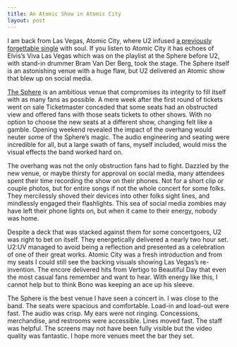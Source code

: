 ```yaml
---
title: An Atomic Show in Atomic City
layout: post
---
```

I am back from Las Vegas, Atomic City, where U2 infused [a previously forgettable single](https://music.apple.com/us/album/atomic-city/1709037819?i=1709037820) with soul. If you listen to Atomic City it has echoes of Elvis’s Viva Las Vegas which was on the playlist at the Sphere before U2, with stand-in drummer Bram Van Der Berg, took the stage. The Sphere itself is an astonishing venue with a huge flaw, but U2 delivered an Atomic show that blew up on social media.

[The Sphere](https://www.thespherevegas.com) is an ambitious venue that compromises its integrity to fill itself with as many fans as possible. A mere week after the first round of tickets went on sale Ticketmaster conceded that some seats had an obstructed view and offered fans with those seats tickets to other shows. With no option to choose the new seats at a different show, changing felt like a gamble. Opening weekend revealed the impact of the overhang would neuter some of the Sphere’s magic. The audio engineering and seating were incredible for all, but a large swath of fans, myself included, would miss the visual effects the band worked hard on.

The overhang was not the only obstruction fans had to fight. Dazzled by the new venue, or maybe thirsty for approval on social media, many attendees spent their time recording the show on their phones. Not for a short clip or couple photos, but for entire songs if not the whole concert for some folks. They mercilessly shoved their devices into other folks sight lines, and mindlessly engaged their flashlights. This sea of social media zombies may have left their phone lights on, but when it came to their energy, nobody was home.

Despite a deck that was stacked against them for some concertgoers, U2 was right to bet on itself. They energetically delivered a nearly two hour set. U2:UV managed to avoid being a reflection and presented as a celebration of one of their great works. Atomic City was a fresh introduction and from my seats I could still see the backing visuals showing Las Vegas’s re-invention. The encore delivered hits from Vertigo to Beautiful Day that even the most casual fans remember and want to hear. With energy like this, I cannot help but to think Bono was keeping an ace up his sleeve.

The Sphere is the best venue I have seen a concert in. I was close to the band. The seats were spacious and comfortable. Load-in and load-out were fast. The audio was crisp. My ears were not ringing. Concessions, merchandise, and restrooms were  accessible. Lines moved fast. The staff was helpful. The screens may not have been fully visible but the video quality was fantastic. I hope more venues meet the bar they set.